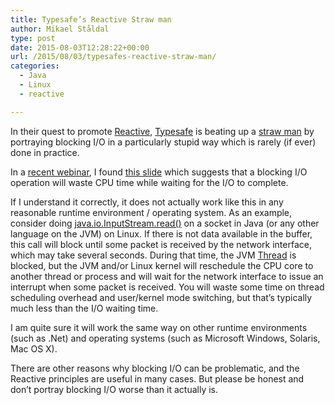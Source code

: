 ```yaml
---
title: Typesafe’s Reactive Straw man
author: Mikael Ståldal
type: post
date: 2015-08-03T12:28:22+00:00
url: /2015/08/03/typesafes-reactive-straw-man/
categories:
  - Java
  - Linux
  - reactive

---
```

In their quest to promote [Reactive][1], [Typesafe][2] is beating up a [straw man][3] by portraying blocking I/O in a particularly stupid way which is rarely (if ever) done in practice.

In a [recent webinar][4], I found [this slide][5] which suggests that a blocking I/O operation will waste CPU time while waiting for the I/O to complete.

If I understand it correctly, it does not actually work like this in any reasonable runtime environment / operating system. As an example, consider doing [java.io.InputStream.read()][6] on a socket in Java (or any other language on the JVM) on Linux. If there is not data available in the buffer, this call will block until some packet is received by the network interface, which may take several seconds. During that time, the JVM [Thread][7] is blocked, but the JVM and/or Linux kernel will reschedule the CPU core to another thread or process and will wait for the network interface to issue an interrupt when some packet is received. You will waste some time on thread scheduling overhead and user/kernel mode switching, but that&#8217;s typically much less than the I/O waiting time.

I am quite sure it will work the same way on other runtime environments (such as .Net) and operating systems (such as Microsoft Windows, Solaris, Mac OS X).

There are other reasons why blocking I/O can be problematic, and the Reactive principles are useful in many cases. But please be honest and don&#8217;t portray blocking I/O worse than it actually is.

 [1]: http://www.reactivemanifesto.org/
 [2]: http://www.typesafe.com/
 [3]: https://en.wikipedia.org/wiki/Straw_man
 [4]: http://www.typesafe.com/resources/video/reactive-revealed-13-async-nio-back-pressure-and-message-driven-vs-event-driven
 [5]: http://image.slidesharecdn.com/reactiverevealedp1-asyncnioback-pressureandmessagevsevent-driven-150730173340-lva1-app6892/95/reactive-revealed-p1-async-nio-backpressure-and-message-vs-eventdriven-46-638.jpg?cb=1438277844
 [6]: http://docs.oracle.com/javase/7/docs/api/java/io/InputStream.html#read()
 [7]: http://docs.oracle.com/javase/7/docs/api/java/lang/Thread.html